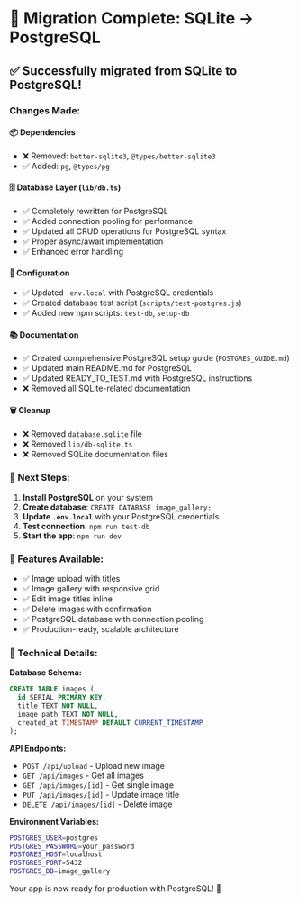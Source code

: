 # 🔄 Migration Complete: SQLite → PostgreSQL

## ✅ Successfully migrated from SQLite to PostgreSQL!

### Changes Made:

#### 📦 Dependencies

- ❌ Removed: `better-sqlite3`, `@types/better-sqlite3`
- ✅ Added: `pg`, `@types/pg`

#### 🗄️ Database Layer (`lib/db.ts`)

- ✅ Completely rewritten for PostgreSQL
- ✅ Added connection pooling for performance
- ✅ Updated all CRUD operations for PostgreSQL syntax
- ✅ Proper async/await implementation
- ✅ Enhanced error handling

#### 🔧 Configuration

- ✅ Updated `.env.local` with PostgreSQL credentials
- ✅ Created database test script (`scripts/test-postgres.js`)
- ✅ Added new npm scripts: `test-db`, `setup-db`

#### 📚 Documentation

- ✅ Created comprehensive PostgreSQL setup guide (`POSTGRES_GUIDE.md`)
- ✅ Updated main README.md for PostgreSQL
- ✅ Updated READY_TO_TEST.md with PostgreSQL instructions
- ❌ Removed all SQLite-related documentation

#### 🗑️ Cleanup

- ❌ Removed `database.sqlite` file
- ❌ Removed `lib/db-sqlite.ts`
- ❌ Removed SQLite documentation files

### 🚀 Next Steps:

1. **Install PostgreSQL** on your system
2. **Create database**: `CREATE DATABASE image_gallery;`
3. **Update `.env.local`** with your PostgreSQL credentials
4. **Test connection**: `npm run test-db`
5. **Start the app**: `npm run dev`

### 🎯 Features Available:

- ✅ Image upload with titles
- ✅ Image gallery with responsive grid
- ✅ Edit image titles inline
- ✅ Delete images with confirmation
- ✅ PostgreSQL database with connection pooling
- ✅ Production-ready, scalable architecture

### 🔧 Technical Details:

**Database Schema:**

```sql
CREATE TABLE images (
  id SERIAL PRIMARY KEY,
  title TEXT NOT NULL,
  image_path TEXT NOT NULL,
  created_at TIMESTAMP DEFAULT CURRENT_TIMESTAMP
);
```

**API Endpoints:**

- `POST /api/upload` - Upload new image
- `GET /api/images` - Get all images
- `GET /api/images/[id]` - Get single image
- `PUT /api/images/[id]` - Update image title
- `DELETE /api/images/[id]` - Delete image

**Environment Variables:**

```bash
POSTGRES_USER=postgres
POSTGRES_PASSWORD=your_password
POSTGRES_HOST=localhost
POSTGRES_PORT=5432
POSTGRES_DB=image_gallery
```

Your app is now ready for production with PostgreSQL! 🎉
